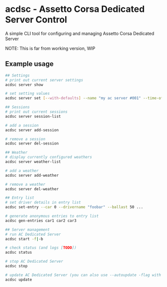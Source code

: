 # acdsc - Assetto Corsa Dedicated Server Control

A simple CLI tool for configuring and managing Assetto Corsa Dedicated Server

NOTE: This is far from working version, WIP

## Example usage

```bash
## Settings
# print out current server settings
acdsc server show

# set setting values
acdsc server set [--with-defaults] --name "my ac server #001" --time-of-day-mult "2" ...

## Sessions
# print out current sessions
acdsc server session-list

# add a session
acdsc server add-session

# remove a session
acdsc server del-session

## Weather
# display currently configured weathers
acdsc server weather-list

# add a weather
acdsc server add-weather

# remove a weather
acdsc server del-weather

## Entry list
# set driver details in entry list
acdsc set-entry --car 0 --drivername "foobar" --ballast 50 ...

# generate anonymous entries to entry list
acdsc gen-entries car1 car2 car3

## Server management
# run AC Dedicated Server
acdsc start -f|-b

# check status (and logs [TODO])
acdsc status

# stop AC Dedicated Server
acdsc stop

# update AC Dedicated Server (you can also use --autoupdate -flag with start)
acdsc update
```
